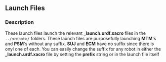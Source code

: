 ## Launch Files

### Description
These launch files launch the relevant **<robot>_launch.urdf.xacro** files in the `../<robot>/` folders. These
launch files are purposefully launching **MTM**'s and **PSM**'s without any suffix. **SUJ** and **ECM** have no suffix since there is onyl 
one of each. You can easily change the suffix for any robot in either the 
**<robot>_launch.urdf.xacro** file by setting the **prefix** string or in the launch file itself
